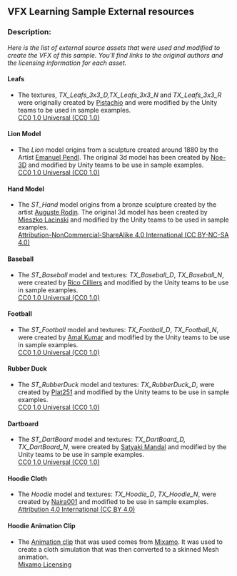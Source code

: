 ## VFX Learning Sample External resources
### Description:
*Here is the list of external source assets that were used and modified to create the VFX of this sample. 
You'll find links to the original authors and the licensing information for each asset.* 



#### Leafs

* The textures, *TX_Leafs_3x3_D,TX_Leafs_3x3_N* and *TX_Leafs_3x3_R* were originally created by [Pistachio](https://opengameart.org/users/pistachio) and were modified by the Unity teams to be used in sample examples.
<br>[CC0 1.0 Universal (CC0 1.0)](https://creativecommons.org/publicdomain/zero/1.0/)

#### Lion Model
* The *Lion* model origins from a sculpture created around 1880 by the Artist [Emanuel Pendl](https://de.wikipedia.org/wiki/Emanuel_Pendl). The original 3d model has been created by [Noe-3D](https://www.myminifactory.com/users/noe-3d) and modified by Unity teams to be use in sample examples.
<br>[CC0 1.0 Universal (CC0 1.0)](https://creativecommons.org/publicdomain/zero/1.0/) 

#### Hand Model
* The *ST_Hand* model origins from a bronze sculpture created by the artist [Auguste Rodin](https://en.wikipedia.org/wiki/Auguste_Rodin). The original 3d model has been created by [Mieszko Lacinski](https://www.myminifactory.com/users/mieszkolacinski) and modified by the Unity teams to be used in sample examples.
<br>[Attribution-NonCommercial-ShareAlike 4.0 International (CC BY-NC-SA 4.0)](https://creativecommons.org/licenses/by-nc-sa/4.0/) 

#### Baseball
* The *ST_Baseball* model and textures: *TX_Baseball_D*, *TX_Baseball_N*, were created by [Rico Cilliers](https://polyhaven.com/all?a=Rico%20Cilliers)  and modified by the Unity teams to be use in sample examples.
<br>[CC0 1.0 Universal (CC0 1.0)](https://creativecommons.org/publicdomain/zero/1.0/) 

#### Football
* The *ST_Football* model and textures: *TX_Football_D*, *TX_Football_N*, were created by [Amal Kumar](https://polyhaven.com/all?a=Amal%20Kumar) and modified by the Unity teams to be use in sample examples.
<br>[CC0 1.0 Universal (CC0 1.0)](https://creativecommons.org/publicdomain/zero/1.0/) 

#### Rubber Duck
* The *ST_RubberDuck* model and textures: *TX_RubberDuck_D*, were created by [Plat251](https://polyhaven.com/all?a=Plat251) and modified by the Unity teams to be use in sample examples.
<br>[CC0 1.0 Universal (CC0 1.0)](https://creativecommons.org/publicdomain/zero/1.0/) 

#### Dartboard 

* The *ST_DartBoard* model and textures: *TX_DartBoard_D, TX_DartBoard_N*, were created by [Satyaki Mandal](https://polyhaven.com/all?a=Satyaki%20Mandal) and modified by the Unity teams to be use in sample examples.
<br>[CC0 1.0 Universal (CC0 1.0)](https://creativecommons.org/publicdomain/zero/1.0/) 

#### Hoodie Cloth

* The *Hoodie* model and textures: *TX_Hoodie_D*, *TX_Hoodie_N*, were created by [Naira001](https://sketchfab.com/naira001) and modified to be use in sample examples.
<br>[Attribution 4.0 International (CC BY 4.0)](https://creativecommons.org/licenses/by/4.0/) 

#### Hoodie Animation Clip

* The [Animation clip](https://www.mixamo.com/#/?page=1&query=hip+hop)  that was used comes from [Mixamo](/d2fa092b604e4eff9ed6f3e06cc55aa8?pvs=25). It was used to create a cloth simulation that was then converted to a skinned Mesh animation.
  <br>[Mixamo Licensing](https://helpx.adobe.com/creative-cloud/faq/mixamo-faq.html#:~:text=You%20can%20use%20both%20characters,Create%20films.)